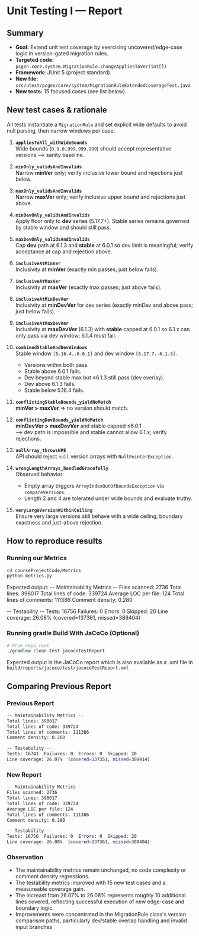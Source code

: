 # Unit Testing I — Report

## Summary

- **Goal:** Extend unit test coverage by exercising uncovered/edge-case logic in version-gated migration rules.
- **Targeted code:** `pcgen.core.system.MigrationRule.changeAppliesToVer(int[])`
- **Framework:** JUnit 5 (project standard).
- **New file:** `src/utest/pcgen/core/system/MigrationRuleExtendedCoverageTest.java`
- **New tests:** 15 focused cases (see list below).

## New test cases & rationale

All tests instantiate a `MigrationRule` and set explicit wide defaults to avoid null parsing, then narrow windows per case.

1. **`appliesToAll_withWideBounds`**  
   Wide bounds (`0.0.0`..`999.999.999`) should accept representative versions --> sanity baseline.

2. **`minOnly_validsAndInvalids`**  
   Narrow **minVer** only; verify inclusive lower bound and rejections just below.

3. **`maxOnly_validsAndInvalids`**  
   Narrow **maxVer** only; verify inclusive upper bound and rejections just above.

4. **`minDevOnly_validsAndInvalids`**  
   Apply floor only to **dev** series (5.17.7+). Stable series remains governed by stable window and should still pass.

5. **`maxDevOnly_validsAndInvalids`**  
   Cap **dev** path at 6.1.3 and **stable** at 6.0.1 so dev limit is meaningful; verify acceptance at cap and rejection above.

6. **`inclusiveAtMinVer`**  
   Inclusivity at **minVer** (exactly min passes; just below fails).

7. **`inclusiveAtMaxVer`**  
   Inclusivity at **maxVer** (exactly max passes; just above fails).

8. **`inclusiveAtMinDevVer`**  
   Inclusivity at **minDevVer** for dev series (exactly minDev and above pass; just below fails).

9. **`inclusiveAtMaxDevVer`**  
   Inclusivity at **maxDevVer** (6.1.3) with **stable** capped at 6.0.1 so 6.1.x can only pass via dev window; 6.1.4 must fail.

10. **`combinedStableAndDevWindows`**  
    Stable window `[5.16.4..6.0.1]` and dev window `[5.17.7..6.1.3]`.  
    - Versions within both pass.  
    - Stable above 6.0.1 fails.  
    - Dev beyond stable max but ≤6.1.3 still pass (dev overlay).  
    - Dev above 6.1.3 fails.  
    - Stable below 5.16.4 fails.

11. **`conflictingStableBounds_yieldNoMatch`**  
    **minVer > maxVer** ⇒ no version should match.

12. **`conflictingDevBounds_yieldNoMatch`**  
    **minDevVer > maxDevVer** and stable capped ≤6.0.1  
    --> dev path is impossible and stable cannot allow 6.1.x; verify rejections.

13. **`nullArray_throwsNPE`**  
    API should reject `null` version arrays with `NullPointerException`.

14. **`wrongLengthArrays_handledGracefully`**  
    Observed behavior:  
    - Empty array triggers `ArrayIndexOutOfBoundsException` via `compareVersions`.  
    - Length 2 and 4 are tolerated under wide bounds and evaluate truthy.

15. **`veryLargeVersionWithinCeiling`**  
    Ensure very large versions still behave with a wide ceiling; boundary exactness and just-above rejection.

## How to reproduce results

### Running our Metrics

```bash 
cd courseProjectCode/Metrics
python metrics.py
```

Expected output:
-- Maintainability Metrics --
Files scanned: 2736
Total lines: 398017
Total lines of code: 339724
Average LOC per file: 124
Total lines of comments: 111386
Comment density: 0.280

-- Testability --
Tests: 16756  Failures: 0  Errors: 0  Skipped: 20
Line coverage: 26.08%  (covered=137361, missed=389404)

### Running gradle Build With JaCoCo (Optional)

```bash
# From repo root
./gradlew clean test jacocoTestReport
```

Expected output is the JaCoCo report which is also available as a .xml file in `build/reports/jacoco/test/jacocoTestReport.xml`

## Comparing Previous Report

### Previous Report

```bash
-- Maintainability Metrics --
Total lines: 398017
Total lines of code: 339724
Total lines of comments: 111386
Comment density: 0.280

-- Testability --
Tests: 16741  Failures: 0  Errors: 0  Skipped: 20
Line coverage: 26.07%  (covered=137351, missed=389414)
```

### New Report

```bash
-- Maintainability Metrics --
Files scanned: 2736
Total lines: 398017
Total lines of code: 339724
Average LOC per file: 124
Total lines of comments: 111386
Comment density: 0.280

-- Testability --
Tests: 16756  Failures: 0  Errors: 0  Skipped: 20
Line coverage: 26.08%  (covered=137361, missed=389404)
```

### Observation

 - The maintainability metrics remain unchanged, no code complexity or comment density regressions.
 - The testability metrics improved with 15 new test cases and a measureable coverage gain.
 - The increast from 26.07% to 26.08% represents roughly 10 additional lines covered, reflecting successful execution of new edge-case and boundary logic.
 - Improvements were concentrated in the MigrationRule class's version comparison paths, particularly dev/stable overlap handling and invalid input branches
